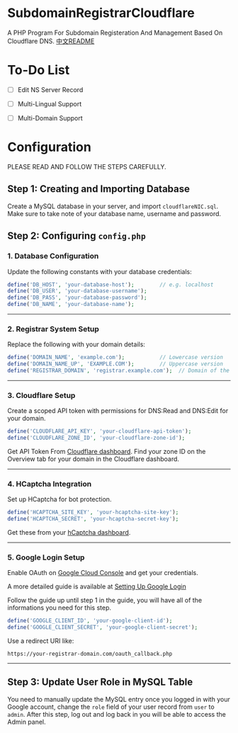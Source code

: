 # SubdomainRegistrarCloudflare
A PHP Program For Subdomain Registeration And Management Based On Cloudflare DNS.
[中文README](https://github.com/KevvTheGoat/SubdomainRegistrarCloudflare/blob/main/README_ZH_CN.md)


# To-Do List

- [ ] Edit NS Server Record
- [ ] Multi-Lingual Support
- [ ] Multi-Domain Support


# Configuration
PLEASE READ AND FOLLOW THE STEPS CAREFULLY.

## Step 1: Creating and Importing Database
Create a MySQL database in your server, and import `cloudflareNIC.sql`. Make sure to take note of your database name, username and password.

## Step 2: Configuring `config.php`

### 1. Database Configuration

Update the following constants with your database credentials:

```php
define('DB_HOST', 'your-database-host');        // e.g. localhost
define('DB_USER', 'your-database-username');
define('DB_PASS', 'your-database-password');
define('DB_NAME', 'your-database-name');
```

---

### 2. Registrar System Setup

Replace the following with your domain details:

```php
define('DOMAIN_NAME', 'example.com');           // Lowercase version
define('DOMAIN_NAME_UP', 'EXAMPLE.COM');        // Uppercase version
define('REGISTRAR_DOMAIN', 'registrar.example.com');  // Domain of the registrar system
```

---

### 3. Cloudflare Setup

Create a scoped API token with permissions for DNS:Read and DNS:Edit for your domain.

```php
define('CLOUDFLARE_API_KEY', 'your-cloudflare-api-token');
define('CLOUDFLARE_ZONE_ID', 'your-cloudflare-zone-id');
```
Get API Token From [Cloudflare dashboard](https://dash.cloudflare.com/profile/api-tokens).
Find your zone ID on the Overview tab for your domain in the Cloudflare dashboard.

---

### 4. HCaptcha Integration

Set up HCaptcha for bot protection.

```php
define('HCAPTCHA_SITE_KEY', 'your-hcaptcha-site-key');
define('HCAPTCHA_SECRET', 'your-hcaptcha-secret-key');
```

Get these from your [hCaptcha dashboard](https://dashboard.hcaptcha.com/).

---

### 5. Google Login Setup

Enable OAuth on [Google Cloud Console](https://console.cloud.google.com/) and get your credentials.

A more detailed guide is available at [Setting Up Google Login](https://documentation.commerce7.com/how-do-i-setup-google-login)

Follow the guide up until step 1 in the guide, you will have all of the informations you need for this step.

```php
define('GOOGLE_CLIENT_ID', 'your-google-client-id');
define('GOOGLE_CLIENT_SECRET', 'your-google-client-secret');
```

Use a redirect URI like:
```
https://your-registrar-domain.com/oauth_callback.php
```

---

## Step 3: Update User Role in MySQL Table
You need to manually update the MySQL entry once you logged in with your Google account, change the `role` field of your user record from `user` to `admin`. After this step, log out and log back in you will be able to access the Admin panel. 







